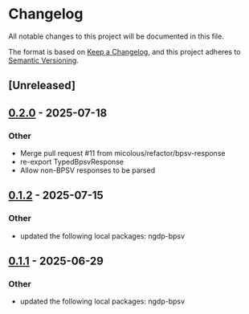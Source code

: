# Changelog

All notable changes to this project will be documented in this file.

The format is based on [Keep a Changelog](https://keepachangelog.com/en/1.0.0/),
and this project adheres to [Semantic Versioning](https://semver.org/spec/v2.0.0.html).

## [Unreleased]

## [0.2.0](https://github.com/wowemulation-dev/cascette-rs/compare/ribbit-client-v0.1.2...ribbit-client-v0.2.0) - 2025-07-18

### Other

- Merge pull request #11 from micolous/refactor/bpsv-response
- re-export TypedBpsvResponse
- Allow non-BPSV responses to be parsed

## [0.1.2](https://github.com/wowemulation-dev/cascette-rs/compare/ribbit-client-v0.1.1...ribbit-client-v0.1.2) - 2025-07-15

### Other

- updated the following local packages: ngdp-bpsv

## [0.1.1](https://github.com/wowemulation-dev/cascette-rs/compare/ribbit-client-v0.1.0...ribbit-client-v0.1.1) - 2025-06-29

### Other

- updated the following local packages: ngdp-bpsv
